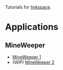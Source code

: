 
Tutorials for [linkspace](https://www.linkspace.dev).

# Applications

## MineWeeper
- [MineWeeper 1](./mineweeper/01.html)
- (WIP) [MineWeeper 2](./mineweeper/02.html)
